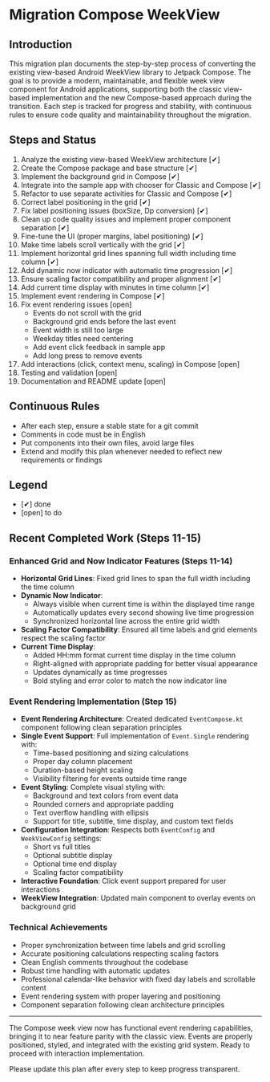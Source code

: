 # Migration Compose WeekView

## Introduction

This migration plan documents the step-by-step process of converting the existing view-based Android
WeekView library to Jetpack Compose. The goal is to provide a modern, maintainable, and flexible
week view component for Android applications, supporting both the classic view-based implementation
and the new Compose-based approach during the transition. Each step is tracked for progress and
stability, with continuous rules to ensure code quality and maintainability throughout the
migration.

## Steps and Status

1. Analyze the existing view-based WeekView architecture [✔]
2. Create the Compose package and base structure [✔]
3. Implement the background grid in Compose [✔]
4. Integrate into the sample app with chooser for Classic and Compose [✔]
5. Refactor to use separate activities for Classic and Compose [✔]
6. Correct label positioning in the grid [✔]
7. Fix label positioning issues (boxSize, Dp conversion) [✔]
8. Clean up code quality issues and implement proper component separation [✔]
9. Fine-tune the UI (proper margins, label positioning) [✔]
10. Make time labels scroll vertically with the grid [✔]
11. Implement horizontal grid lines spanning full width including time column [✔]
12. Add dynamic now indicator with automatic time progression [✔]
13. Ensure scaling factor compatibility and proper alignment [✔]
14. Add current time display with minutes in time column [✔]
15. Implement event rendering in Compose [✔]
16. Fix event rendering issues [open]
    - Events do not scroll with the grid
    - Background grid ends before the last event
    - Event width is still too large
    - Weekday titles need centering
    - Add event click feedback in sample app
    - Add long press to remove events
17. Add interactions (click, context menu, scaling) in Compose [open]
18. Testing and validation [open]
19. Documentation and README update [open]

## Continuous Rules

- After each step, ensure a stable state for a git commit
- Comments in code must be in English
- Put components into their own files, avoid large files
- Extend and modify this plan whenever needed to reflect new requirements or findings

## Legend

- [✔] done
- [open] to do

## Recent Completed Work (Steps 11-15)

### Enhanced Grid and Now Indicator Features (Steps 11-14)

- **Horizontal Grid Lines**: Fixed grid lines to span the full width including the time column
- **Dynamic Now Indicator**: 
  - Always visible when current time is within the displayed time range
  - Automatically updates every second showing live time progression
  - Synchronized horizontal line across the entire grid width
- **Scaling Factor Compatibility**: Ensured all time labels and grid elements respect the scaling factor
- **Current Time Display**: 
  - Added HH:mm format current time display in the time column
  - Right-aligned with appropriate padding for better visual appearance
  - Updates dynamically as time progresses
  - Bold styling and error color to match the now indicator line

### Event Rendering Implementation (Step 15)

- **Event Rendering Architecture**: Created dedicated `EventCompose.kt` component following clean separation principles
- **Single Event Support**: Full implementation of `Event.Single` rendering with:
  - Time-based positioning and sizing calculations
  - Proper day column placement
  - Duration-based height scaling
  - Visibility filtering for events outside time range
- **Event Styling**: Complete visual styling with:
  - Background and text colors from event data
  - Rounded corners and appropriate padding
  - Text overflow handling with ellipsis
  - Support for title, subtitle, time display, and custom text fields
- **Configuration Integration**: Respects both `EventConfig` and `WeekViewConfig` settings:
  - Short vs full titles
  - Optional subtitle display
  - Optional time end display
  - Scaling factor compatibility
- **Interactive Foundation**: Click event support prepared for user interactions
- **WeekView Integration**: Updated main component to overlay events on background grid

### Technical Achievements

- Proper synchronization between time labels and grid scrolling
- Accurate positioning calculations respecting scaling factors
- Clean English comments throughout the codebase
- Robust time handling with automatic updates
- Professional calendar-like behavior with fixed day labels and scrollable content
- Event rendering system with proper layering and positioning
- Component separation following clean architecture principles

---

The Compose week view now has functional event rendering capabilities, bringing it to near feature parity with the classic view. Events are properly positioned, styled, and integrated with the existing grid system. Ready to proceed with interaction implementation.

Please update this plan after every step to keep progress transparent.
